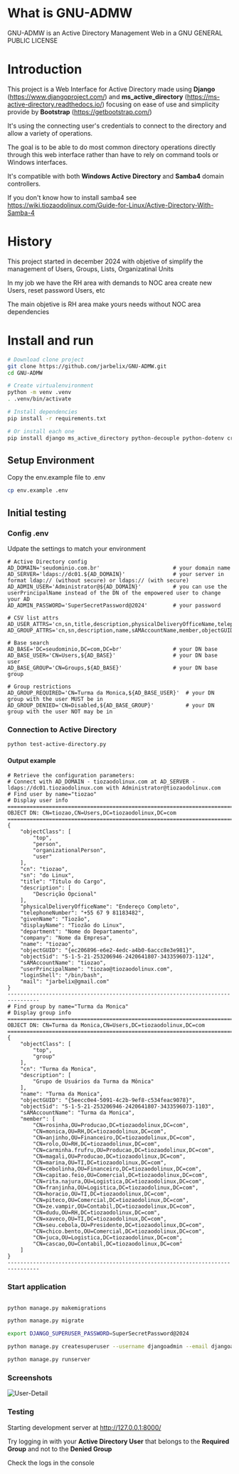 # What is GNU-ADMW

GNU-ADMW is an Active Directory Management Web in a GNU GENERAL PUBLIC LICENSE

# Introduction

This project is a Web Interface for Active Directory made using **Django** (https://www.djangoproject.com/) and **ms_active_directory** (https://ms-active-directory.readthedocs.io/) focusing on ease of use and simplicity provide by **Bootstrap** (https://getbootstrap.com/)

It's using the connecting user's credentials to connect to the directory and allow a variety of operations.

The goal is to be able to do most common directory operations directly through this web interface rather than have to rely on command tools or Windows interfaces.

It's compatible with both **Windows Active Directory** and **Samba4** domain controllers.

If you don't know how to install samba4 see https://wiki.tiozaodolinux.com/Guide-for-Linux/Active-Directory-With-Samba-4

# History

This project started in december 2024 with objetive of simplify the management of Users, Groups, Lists, Organizatinal Units

In my job we have the RH area with demands to NOC area create new Users, reset password Users, etc

The main objetive is RH area make yours needs without NOC area dependencies

# Install and run

```sh
# Download clone project
git clone https://github.com/jarbelix/GNU-ADMW.git
cd GNU-ADMW

# Create virtualenvironment
python -m venv .venv
. .venv/bin/activate

# Install dependencies
pip install -r requirements.txt

# Or install each one
pip install django ms_active_directory python-decouple python-dotenv crispy-bootstrap5 django-crispy-forms user-agents
```

## Setup Environment

Copy the env.example file to .env

```sh
cp env.example .env
```

## Initial testing

### Config .env

Udpate the settings to match your environment

```
# Active Directory config
AD_DOMAIN='seudominio.com.br'                       # your domain name
AD_SERVER='ldaps://dc01.${AD_DOMAIN}'               # your server in format ldap:// (without secure) or ldaps:// (with secure)
AD_ADMIN_USER='Administrator@${AD_DOMAIN}'          # you can use the userPrincipalName instead of the DN of the empowered user to change your AD
AD_ADMIN_PASSWORD='SuperSecretPassword@2024'        # your password

# CSV list attrs
AD_USER_ATTRS='cn,sn,title,description,physicalDeliveryOfficeName,telephoneNumber,givenName,displayName,department,company,name,sAMAccountName,userPrincipalName,mail,loginShell,objectGUID,objectSid'
AD_GROUP_ATTRS='cn,sn,description,name,sAMAccountName,member,objectGUID,objectSid'

# Base search
AD_BASE='DC=seudominio,DC=com,DC=br'                # your DN base
AD_BASE_USER='CN=Users,${AD_BASE}'                  # your DN base user
AD_BASE_GROUP='CN=Groups,${AD_BASE}'                # your DN base group

# Group restrictions
AD_GROUP_REQUIRED='CN=Turma da Monica,${AD_BASE_USER}'  # your DN group with the user MUST be in
AD_GROUP_DENIED='CN=Disabled,${AD_BASE_GROUP}'          # your DN group with the user NOT may be in
```

### Connection to Active Directory

```sh
python test-active-directory.py
```

#### Output example
```
# Retrieve the configuration parameters:
# Connect with AD_DOMAIN - tiozaodolinux.com at AD_SERVER - ldaps://dc01.tiozaodolinux.com with Administrator@tiozaodolinux.com
# Find user by name="tiozao"
# Display user info
================================================================================
OBJECT DN: CN=tiozao,CN=Users,DC=tiozaodolinux,DC=com
================================================================================
{
    "objectClass": [
        "top",
        "person",
        "organizationalPerson",
        "user"
    ],
    "cn": "tiozao",
    "sn": "do Linux",
    "title": "Título do Cargo",
    "description": [
        "Descrição Opcional"
    ],
    "physicalDeliveryOfficeName": "Endereço Completo",
    "telephoneNumber": "+55 67 9 81183482",
    "givenName": "Tiozão",
    "displayName": "Tiozão do Linux",
    "department": "Nome do Departamento",
    "company": "Nome da Empresa",
    "name": "tiozao",
    "objectGUID": "{ec206896-e6e2-4edc-a4b0-6accc8e3e981}",
    "objectSid": "S-1-5-21-253206946-2420641807-3433596073-1124",
    "sAMAccountName": "tiozao",
    "userPrincipalName": "tiozao@tiozaodolinux.com",
    "loginShell": "/bin/bash",
    "mail": "jarbelix@gmail.com"
}
--------------------------------------------------------------------------------
# Find group by name="Turma da Monica"
# Display group info
================================================================================
OBJECT DN: CN=Turma da Monica,CN=Users,DC=tiozaodolinux,DC=com
================================================================================
{
    "objectClass": [
        "top",
        "group"
    ],
    "cn": "Turma da Monica",
    "description": [
        "Grupo de Usuários da Turma da Mônica"
    ],
    "name": "Turma da Monica",
    "objectGUID": "{5eecc0e4-5091-4c2b-9ef8-c534feac9078}",
    "objectSid": "S-1-5-21-253206946-2420641807-3433596073-1103",
    "sAMAccountName": "Turma da Monica",
    "member": [
        "CN=rosinha,OU=Producao,DC=tiozaodolinux,DC=com",
        "CN=monica,OU=RH,DC=tiozaodolinux,DC=com",
        "CN=anjinho,OU=Financeiro,DC=tiozaodolinux,DC=com",
        "CN=rolo,OU=RH,DC=tiozaodolinux,DC=com",
        "CN=carminha.frufru,OU=Producao,DC=tiozaodolinux,DC=com",
        "CN=magali,OU=Producao,DC=tiozaodolinux,DC=com",
        "CN=marina,OU=TI,DC=tiozaodolinux,DC=com",
        "CN=cebolinha,OU=Financeiro,DC=tiozaodolinux,DC=com",
        "CN=capitao.feio,OU=Comercial,DC=tiozaodolinux,DC=com",
        "CN=rita.najura,OU=Logistica,DC=tiozaodolinux,DC=com",
        "CN=franjinha,OU=Logistica,DC=tiozaodolinux,DC=com",
        "CN=horacio,OU=TI,DC=tiozaodolinux,DC=com",
        "CN=piteco,OU=Comercial,DC=tiozaodolinux,DC=com",
        "CN=ze.vampir,OU=Contabil,DC=tiozaodolinux,DC=com",
        "CN=dudu,OU=RH,DC=tiozaodolinux,DC=com",
        "CN=xaveco,OU=TI,DC=tiozaodolinux,DC=com",
        "CN=seu.cebola,OU=Presidente,DC=tiozaodolinux,DC=com",
        "CN=chico.bento,OU=Comercial,DC=tiozaodolinux,DC=com",
        "CN=juca,OU=Logistica,DC=tiozaodolinux,DC=com",
        "CN=cascao,OU=Contabil,DC=tiozaodolinux,DC=com"
    ]
}
--------------------------------------------------------------------------------
```

### Start application
```sh

python manage.py makemigrations

python manage.py migrate

export DJANGO_SUPERUSER_PASSWORD=SuperSecretPassword@2024

python manage.py createsuperuser --username djangoadmin --email djangoadmin@seudominio.com.br --noinput

python manage.py runserver

```
### Screenshots

![User-Detail](screenshots/User-Detail.png)

### Testing

Starting development server at http://127.0.0.1:8000/

Try logging in with your **Active Directory User** that belongs to the **Required Group** and not to the **Denied Group**

Check the logs in the console


